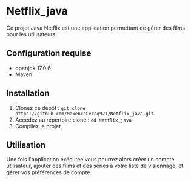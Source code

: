 # Netflix_java

Ce projet Java Netflix est une application permettant de gérer des films pour les utilisateurs.

## Configuration requise

* openjdk 17.0.6
* Maven

## Installation

1. Clonez ce dépôt : `git clone https://github.com/MaxenceLecoq921/Netflix_java.git`
2. Accédez au répertoire cloné : `cd Netflix_java`
3. Compilez le projet

## Utilisation

Une fois l'application exécutée vous pourrez alors créer un compte utilisateur, ajouter des films et des séries à votre liste de visionnage, et gérer vos préférences de compte.
